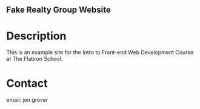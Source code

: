 Fake Realty Group Website
---

# Description

This is an example site for the Intro to Front-end Web Development Course at The Flatiron School.

# Contact

email: jon grover
